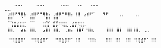 ⠀⠀⠀⣀⣀⡀⠀⠀⠀⠀⣀⣀⡀⠀⠀⠀⠀ ⢀⣀⣀⠀⠀ ⢀⣀⠀⠀⢀⣀⣀⠀⠀⠀  ⣀⣀⠀⠀⠀⠀⠀⠀⠀⠀⠀⠀⠀⠀⠀⠀⠀⠀
⠀⣰⣿⠟⠻⣿⣧⠀⣰⣿⠟⠛⢿⣷⡄⢀⣾⡿⠛⠿⣿⡄⢸⣿⠀⣠⣾⠟⠁⠀⠀⠻⠟⠀⠀⠀⢀⡀⠀⠀⠀⢀⡀⠀⠀⠀⠀⠀⠀
⠀⣿⡇⠀⠀⠈⠀⠀⣿⡇⠀⠀⠀⣿⡇⢸⣿⠀⠀⠀   ⠀⢸⣿⣾⣿⣏⠀⠀⠀⠀⠀ ⣿⣿⠀⣿⡿⠛⢿⣇⢀⣾⡟⠻⣿⠄⠀⠀⠀⠀
⠀⣿⣇⠀⠀⣴⣦⠀⣿⣇⠀⠀⣠⣿⡇⢸⣿⡀⠀⢀⣶⡄ ⢸⣿⠏⠘⣿⣆⠀⠀⠀⠀⣿⣿⠀⣿⡇⠀⢸⣿⢸⣿⡀⠀⣀⡀⠀⠀⠀⠀
⠀⠘⠻⣿⣿⠿⠃⠀⠘⠻⢿⣾⠿⠋⠀⠀⠛⠿⣷⡿⠟⠁⠸⠿⠀⠀⠘⠿⠷⠀⠀⠀⠿⠿⠀⠿⠇⠀⠸⠿⠀⠻⢿⣾⠟⠁⠸⠿⠀⠀
